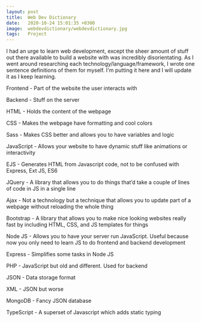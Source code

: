 ```yaml
---
layout: post
title:  Web Dev Dictionary
date:   2020-10-24 15:01:35 +0300
image:  webdevdictionary/webdevdictionary.jpg
tags:   Project
---
```


I had an urge to learn web development, except the sheer amount of stuff out there available to build a website with was incredibly disorientating. As I went around researching each technology/language/framework, I wrote one sentence definitions of them for myself. I'm putting it here and I will update it as I keep learning.

Frontend - Part of the website the user interacts with

Backend - Stuff on the server

HTML - Holds the content of the webpage

CSS - Makes the webpage have formatting and cool colors

Sass - Makes CSS better and allows you to have variables and logic

JavaScript - Allows your website to have dynamic stuff like animations or interactivity

EJS - Generates HTML from Javascript code, not to be confused with Express, Ext JS, ES6

JQuery - A library that allows you to do things that’d take a couple of lines of code in JS in a single line

Ajax - Not a technology but a technique that allows you to update part of a webpage without reloading the whole thing

Bootstrap - A library that allows you to make nice looking websites really fast by including HTML, CSS, and JS templates for things

Node JS - Allows you to have your server run JavaScript. Useful because now you only need to learn JS to do frontend and backend development

Express - Simplifies some tasks in Node JS

PHP - JavaScript but old and different. Used for backend

JSON - Data storage format

XML - JSON but worse

MongoDB - Fancy JSON database

TypeScript - A superset of Javascript which adds static typing
